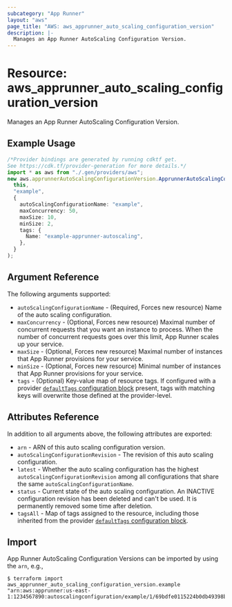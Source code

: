 ```yaml
---
subcategory: "App Runner"
layout: "aws"
page_title: "AWS: aws_apprunner_auto_scaling_configuration_version"
description: |-
  Manages an App Runner AutoScaling Configuration Version.
---
```


# Resource: aws\_apprunner\_auto\_scaling\_configuration\_version

Manages an App Runner AutoScaling Configuration Version.

## Example Usage

```typescript
/*Provider bindings are generated by running cdktf get.
See https://cdk.tf/provider-generation for more details.*/
import * as aws from "./.gen/providers/aws";
new aws.apprunnerAutoScalingConfigurationVersion.ApprunnerAutoScalingConfigurationVersion(
  this,
  "example",
  {
    autoScalingConfigurationName: "example",
    maxConcurrency: 50,
    maxSize: 10,
    minSize: 2,
    tags: {
      Name: "example-apprunner-autoscaling",
    },
  }
);

```

## Argument Reference

The following arguments supported:

* `autoScalingConfigurationName` - (Required, Forces new resource) Name of the auto scaling configuration.
* `maxConcurrency` - (Optional, Forces new resource) Maximal number of concurrent requests that you want an instance to process. When the number of concurrent requests goes over this limit, App Runner scales up your service.
* `maxSize` - (Optional, Forces new resource) Maximal number of instances that App Runner provisions for your service.
* `minSize` - (Optional, Forces new resource) Minimal number of instances that App Runner provisions for your service.
* `tags` - (Optional) Key-value map of resource tags. If configured with a provider [`defaultTags` configuration block](https://registry.terraform.io/providers/hashicorp/aws/latest/docs#default_tags-configuration-block) present, tags with matching keys will overwrite those defined at the provider-level.

## Attributes Reference

In addition to all arguments above, the following attributes are exported:

* `arn` - ARN of this auto scaling configuration version.
* `autoScalingConfigurationRevision` - The revision of this auto scaling configuration.
* `latest` - Whether the auto scaling configuration has the highest `autoScalingConfigurationRevision` among all configurations that share the same `autoScalingConfigurationName`.
* `status` - Current state of the auto scaling configuration. An INACTIVE configuration revision has been deleted and can't be used. It is permanently removed some time after deletion.
* `tagsAll` - Map of tags assigned to the resource, including those inherited from the provider [`defaultTags` configuration block](https://registry.terraform.io/providers/hashicorp/aws/latest/docs#default_tags-configuration-block).

## Import

App Runner AutoScaling Configuration Versions can be imported by using the `arn`, e.g.,

```console
$ terraform import aws_apprunner_auto_scaling_configuration_version.example "arn:aws:apprunner:us-east-1:1234567890:autoscalingconfiguration/example/1/69bdfe0115224b0db49398b7beb68e0f
```
